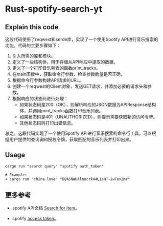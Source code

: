 # Rust-spotify-search-yt

## Explain this code

这段代码使用了reqwest和serde库，实现了一个使用Spotify API进行音乐搜索的功能。代码的主要步骤如下：

1. 引入所需的库和模块。
2. 定义了一些结构体，用于存储从API响应中提取的数据。
3. 定义了一个打印音乐列表的函数print_tracks。
4. 在main函数中，获取命令行参数，检查参数数量是否正确。
5. 根据命令行参数构建API请求的URL。
6. 创建一个reqwest的Client对象，发送GET请求，并添加必要的请求头和参数。
7. 根据响应的状态码进行处理：
    - 如果状态码是200（OK），则解析响应的JSON数据为APIResponse结构体，并调用print_tracks函数打印音乐列表。
    - 如果状态码是401（UNAUTHORIZED），则提示需要获取新的访问令牌。
    - 其他状态码则打印出错信息。

总之，这段代码实现了一个使用Spotify API进行音乐搜索的命令行工具，可以根据用户提供的查询词和授权令牌，获取匹配的音乐列表并打印出来。

## Usage

```shell
cargo run "search query" "spotify auth_token"

# Example:
➜ cargo run "china love" "BQA5NWUAlnacrk44L1aHT-2wTevZmY"
```

## 更多参考

- spotify API文档 [Search for Item](https://developer.spotify.com/documentation/web-api/reference/search "Search for Item")。

- spotify [access token](https://developer.spotify.com/documentation/web-api/tutorials/getting-started#request-an-access-token "获取spotify token文档")。
